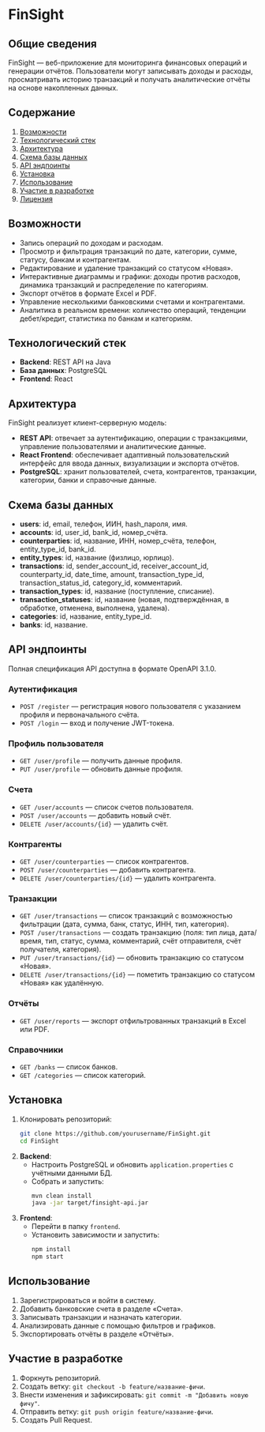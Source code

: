 # FinSight

## Общие сведения
FinSight — веб-приложение для мониторинга финансовых операций и генерации отчётов. Пользователи могут записывать доходы и расходы, просматривать историю транзакций и получать аналитические отчёты на основе накопленных данных.

## Содержание
1. [Возможности](#возможности)
2. [Технологический стек](#технологический-стек)
3. [Архитектура](#архитектура)
4. [Схема базы данных](#схема-базы-данных)
5. [API эндпоинты](#api-эндпоинты)
6. [Установка](#установка)
7. [Использование](#использование)
8. [Участие в разработке](#участие-в-разработке)
9. [Лицензия](#лицензия)

## Возможности
- Запись операций по доходам и расходам.
- Просмотр и фильтрация транзакций по дате, категории, сумме, статусу, банкам и контрагентам.
- Редактирование и удаление транзакций со статусом «Новая».
- Интерактивные диаграммы и графики: доходы против расходов, динамика транзакций и распределение по категориям.
- Экспорт отчётов в формате Excel и PDF.
- Управление несколькими банковскими счетами и контрагентами.
- Аналитика в реальном времени: количество операций, тенденции дебет/кредит, статистика по банкам и категориям.

## Технологический стек
- **Backend**: REST API на Java
- **База данных**: PostgreSQL
- **Frontend**: React

## Архитектура
FinSight реализует клиент-серверную модель:
- **REST API**: отвечает за аутентификацию, операции с транзакциями, управление пользователями и аналитические данные.
- **React Frontend**: обеспечивает адаптивный пользовательский интерфейс для ввода данных, визуализации и экспорта отчётов.
- **PostgreSQL**: хранит пользователей, счета, контрагентов, транзакции, категории, банки и справочные данные.

## Схема базы данных
- **users**: id, email, телефон, ИИН, hash_пароля, имя.
- **accounts**: id, user_id, bank_id, номер_счёта.
- **counterparties**: id, название, ИНН, номер_счёта, телефон, entity_type_id, bank_id.
- **entity_types**: id, название (физлицо, юрлицо).
- **transactions**: id, sender_account_id, receiver_account_id, counterparty_id, date_time, amount, transaction_type_id, transaction_status_id, category_id, комментарий.
- **transaction_types**: id, название (поступление, списание).
- **transaction_statuses**: id, название (новая, подтверждённая, в обработке, отменена, выполнена, удалена).
- **categories**: id, название, entity_type_id.
- **banks**: id, название.

## API эндпоинты
Полная спецификация API доступна в формате OpenAPI 3.1.0.

### Аутентификация
- `POST /register` — регистрация нового пользователя с указанием профиля и первоначального счёта.
- `POST /login` — вход и получение JWT-токена.

### Профиль пользователя
- `GET /user/profile` — получить данные профиля.
- `PUT /user/profile` — обновить данные профиля.

### Счета
- `GET /user/accounts` — список счетов пользователя.
- `POST /user/accounts` — добавить новый счёт.
- `DELETE /user/accounts/{id}` — удалить счёт.

### Контрагенты
- `GET /user/counterparties` — список контрагентов.
- `POST /user/counterparties` — добавить контрагента.
- `DELETE /user/counterparties/{id}` — удалить контрагента.

### Транзакции
- `GET /user/transactions` — список транзакций с возможностью фильтрации (дата, сумма, банк, статус, ИНН, тип, категория).
- `POST /user/transactions` — создать транзакцию (поля: тип лица, дата/время, тип, статус, сумма, комментарий, счёт отправителя, счёт получателя, категория).
- `PUT /user/transactions/{id}` — обновить транзакцию со статусом «Новая».
- `DELETE /user/transactions/{id}` — пометить транзакцию со статусом «Новая» как удалённую.

### Отчёты
- `GET /user/reports` — экспорт отфильтрованных транзакций в Excel или PDF.

### Справочники
- `GET /banks` — список банков.
- `GET /categories` — список категорий.

## Установка
1. Клонировать репозиторий:
   ```bash
   git clone https://github.com/yourusername/FinSight.git
   cd FinSight
   ```
2. **Backend**:
   - Настроить PostgreSQL и обновить `application.properties` с учётными данными БД.
   - Собрать и запустить:
     ```bash
     mvn clean install
     java -jar target/finsight-api.jar
     ```
3. **Frontend**:
   - Перейти в папку `frontend`.
   - Установить зависимости и запустить:
     ```bash
     npm install
     npm start
     ```

## Использование
1. Зарегистрироваться и войти в систему.
2. Добавить банковские счета в разделе «Счета».
3. Записывать транзакции и назначать категории.
4. Анализировать данные с помощью фильтров и графиков.
5. Экспортировать отчёты в разделе «Отчёты».

## Участие в разработке
1. Форкнуть репозиторий.
2. Создать ветку: `git checkout -b feature/название-фичи`.
3. Внести изменения и зафиксировать: `git commit -m "Добавить новую фичу"`.
4. Отправить ветку: `git push origin feature/название-фичи`.
5. Создать Pull Request.
